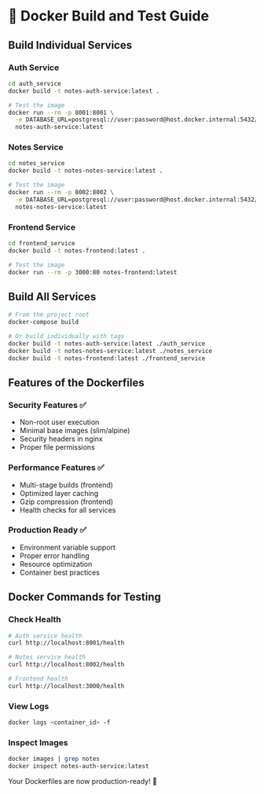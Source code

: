 # 🐳 Docker Build and Test Guide

## Build Individual Services

### Auth Service
```bash
cd auth_service
docker build -t notes-auth-service:latest .

# Test the image
docker run --rm -p 8001:8001 \
  -e DATABASE_URL=postgresql://user:password@host.docker.internal:5432/notesapp \
  notes-auth-service:latest
```

### Notes Service
```bash
cd notes_service
docker build -t notes-notes-service:latest .

# Test the image
docker run --rm -p 8002:8002 \
  -e DATABASE_URL=postgresql://user:password@host.docker.internal:5432/notesapp \
  notes-notes-service:latest
```

### Frontend Service
```bash
cd frontend_service
docker build -t notes-frontend:latest .

# Test the image
docker run --rm -p 3000:80 notes-frontend:latest
```

## Build All Services
```bash
# From the project root
docker-compose build

# Or build individually with tags
docker build -t notes-auth-service:latest ./auth_service
docker build -t notes-notes-service:latest ./notes_service
docker build -t notes-frontend:latest ./frontend_service
```

## Features of the Dockerfiles

### Security Features ✅
- Non-root user execution
- Minimal base images (slim/alpine)
- Security headers in nginx
- Proper file permissions

### Performance Features ✅
- Multi-stage builds (frontend)
- Optimized layer caching
- Gzip compression (frontend)
- Health checks for all services

### Production Ready ✅
- Environment variable support
- Proper error handling
- Resource optimization
- Container best practices

## Docker Commands for Testing

### Check Health
```bash
# Auth service health
curl http://localhost:8001/health

# Notes service health
curl http://localhost:8002/health

# Frontend health
curl http://localhost:3000/health
```

### View Logs
```bash
docker logs <container_id> -f
```

### Inspect Images
```bash
docker images | grep notes
docker inspect notes-auth-service:latest
```

Your Dockerfiles are now production-ready! 🚀
